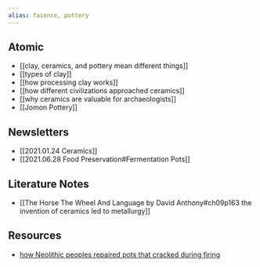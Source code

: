 ```yaml
---
alias: faience, pottery
---
```


## Atomic 
- [[clay, ceramics, and pottery mean different things]]
- [[types of clay]]
- [[how processing clay works]]
- [[how different civilizations approached ceramics]]
- [[why ceramics are valuable for archaeologists]] 
- [[Jomon Pottery]]

## Newsletters
- [[2021.01.24 Ceramics]]
- [[2021.06.28 Food Preservation#Fermentation Pots]]

## Literature Notes
- [[The Horse The Wheel And Language by David Anthony#ch09p163 the invention of ceramics led to metallurgy]]

## Resources
- [how Neolithic peoples repaired pots that cracked during firing](https://twitter.com/Pottedhistory/status/1511117888635166725)